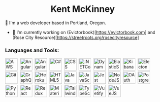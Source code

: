 <h1 align="center">Kent McKinney</h1>
<p>
  👋 I'm a web developer based in Portland, Oregon. 
</p>

- 🎥 I’m currently working on (Evictorbook)[https://evictorbook.com] and (Rose City Resource)[https://streetroots.org/rosecityresource]
<!--
**kentpmckinney/kentpmckinney** is a ✨ _special_ ✨ repository because its `README.md` (this file) appears on your GitHub profile.

Here are some ideas to get you started:

- 🔭 I’m currently working on ...
- 🌱 I’m currently learning ...
- 👯 I’m looking to collaborate on ...
- 🤔 I’m looking for help with ...
- 💬 Ask me about ...
- 📫 How to reach me: ...
- 😄 Pronouns: ...
- ⚡ Fun fact: ...
-->

### Languages and Tools:
<p>
  <img src="https://cdn.jsdelivr.net/gh/devicons/devicon@latest/icons/amazonwebservices/amazonwebservices-plain-wordmark.svg" title="AWS" alt="AWS" height="40"/>&nbsp;
  <img src="https://cdn.jsdelivr.net/gh/devicons/devicon@latest/icons/angular/angular-original-wordmark.svg" title="Angular" alt="Angular" height="40"/>&nbsp;
  <img src="https://cdn.jsdelivr.net/gh/devicons/devicon@latest/icons/angularmaterial/angularmaterial-original.svg" title="AngularMaterial" alt="AngularMaterial" height="40"/>&nbsp;
  <img src="https://cdn.jsdelivr.net/gh/devicons/devicon@latest/icons/csharp/csharp-original.svg" title="C#" alt="C#" height="40"/>&nbsp;
  <img src="https://cdn.jsdelivr.net/gh/devicons/devicon@latest/icons/css3/css3-original-wordmark.svg" title="CSS" alt="CSS" height="40"/>&nbsp;
  <img src="https://cdn.jsdelivr.net/gh/devicons/devicon@latest/icons/dotnetcore/dotnetcore-original.svg" title=".NETCore" alt=".NETCore" height="40"/>&nbsp;
  <img src="https://cdn.jsdelivr.net/gh/devicons/devicon@latest/icons/dynamodb/dynamodb-original.svg" title="DynamoDB" alt="DynamoDB" height="40"/>&nbsp;
  <img src="https://cdn.jsdelivr.net/gh/devicons/devicon@latest/icons/elasticsearch/elasticsearch-plain-wordmark.svg" title="ElasticSearch" alt="ElasticSearch" height="40"/>&nbsp;
  <img src="https://cdn.jsdelivr.net/gh/devicons/devicon@latest/icons/kibana/kibana-original-wordmark.svg" title="Kibana" alt="Kibana" height="40"/>&nbsp;
  <img src="https://cdn.jsdelivr.net/gh/devicons/devicon@latest/icons/electron/electron-original.svg" title="Electon" alt="Electon" height="40"/>&nbsp;
  <img src="https://cdn.jsdelivr.net/gh/devicons/devicon@latest/icons/git/git-plain-wordmark.svg" title="Git" alt="Git" height="40"/>&nbsp;
  <img src="https://cdn.jsdelivr.net/gh/devicons/devicon@latest/icons/graphql/graphql-plain-wordmark.svg" title="GraphQL" alt="GraphQL" height="40"/>&nbsp;
  <img src="https://cdn.jsdelivr.net/gh/devicons/devicon@latest/icons/heroku/heroku-original-wordmark.svg" title="Heroku" alt="Heroku" height="40"/>&nbsp;
  <img src="https://cdn.jsdelivr.net/gh/devicons/devicon@latest/icons/html5/html5-original-wordmark.svg" title="HTML5" alt="HTML5" height="40"/>&nbsp;
  <img src="https://cdn.jsdelivr.net/gh/devicons/devicon@latest/icons/java/java-plain-wordmark.svg" title="Java" alt="Java" height="40"/>&nbsp;
  <img src="https://cdn.jsdelivr.net/gh/devicons/devicon@latest/icons/javascript/javascript-plain.svg" title="JavaScript" alt="JavaScript" height="40"/>&nbsp;
  <img src="https://cdn.jsdelivr.net/gh/devicons/devicon@latest/icons/jest/jest-plain.svg" title="Jest" alt="Jest" height="40"/>&nbsp;
  <img src="https://cdn.jsdelivr.net/gh/devicons/devicon@latest/icons/nodejs/nodejs-original-wordmark.svg" title="NodeJS" alt="NodeJS" height="40"/>&nbsp;
  <img src="https://cdn.jsdelivr.net/gh/devicons/devicon@latest/icons/oauth/oauth-original.svg" title="OAuth" alt="OAuth" height="40"/>&nbsp;
  <img src="https://cdn.jsdelivr.net/gh/devicons/devicon@latest/icons/postgresql/postgresql-original-wordmark.svg" title="PostgreSQL" alt="PostgreSQL" height="40"/>&nbsp;
  <img src="https://cdn.jsdelivr.net/gh/devicons/devicon@latest/icons/python/python-original-wordmark.svg" title="Python" alt="Python" height="40"/>&nbsp;
  <img src="https://cdn.jsdelivr.net/gh/devicons/devicon@latest/icons/react/react-original-wordmark.svg" title="React" alt="React" height="40"/>&nbsp;
  <img src="https://cdn.jsdelivr.net/gh/devicons/devicon@latest/icons/redux/redux-original.svg" title="Redux" alt="Redux" height="40"/>&nbsp;
  <img src="https://cdn.jsdelivr.net/gh/devicons/devicon@latest/icons/materialui/materialui-original.svg" title="MaterialUI" alt="MaterialUI" height="40"/>&nbsp;
  <img src="https://cdn.jsdelivr.net/gh/devicons/devicon@latest/icons/tailwindcss/tailwindcss-original-wordmark.svg" title="TailwindCSS" alt="TailwindCSS" height="40"/>&nbsp;
  <img src="https://cdn.jsdelivr.net/gh/devicons/devicon@latest/icons/typescript/typescript-original.svg" title="TypeScript" alt="TypeScript" height="40"/>&nbsp;
  <img src="https://cdn.jsdelivr.net/gh/devicons/devicon@latest/icons/vuetify/vuetify-original.svg" title="Vuetify" alt="Vuetify" height="40"/>&nbsp;
  <img src="https://cdn.jsdelivr.net/gh/devicons/devicon@latest/icons/vuejs/vuejs-original-wordmark.svg" title="VueJS" alt="VueJS" height="40"/>&nbsp;
</p>
